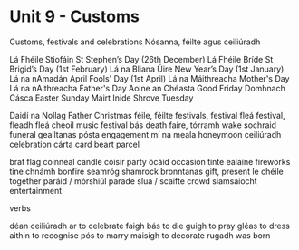 # Unit 9 - Customs


Customs, festivals and celebrations
Nósanna, féilte agus ceiliúradh

Lá Fhéile Stiofáin	St Stephen’s Day (26th December)
Lá Fhéile Bríde	St Brigid’s Day (1st February)
Lá na Bliana Úire	New Year’s Day (1st January)
Lá na nAmadán	April Fools' Day (1st April)
Lá na Máithreacha	Mother's Day
Lá na nAithreacha	Father's Day
Aoine an Chéasta	Good Friday
Domhnach Cásca	Easter Sunday
Máirt Inide	Shrove Tuesday


Daidí na Nollag	Father Christmas
féile, féilte	festivals, festival
fleá	festival, fleadh
fleá cheoil	music festival
bás	death
faire, tórramh	wake
sochraid	funeral
gealltanas pósta	engagement
mí na meala	honeymoon
ceiliúradh	celebration
cárta	card
beart	parcel


brat	flag
coinneal	candle
cóisir	party
ócáid	occasion
tinte ealaíne	fireworks
tine chnámh	bonfire
seamróg	shamrock
bronntanas	gift, present
le chéile	together
paráid / mórshiúl	parade
slua / scaifte	crowd
siamsaíocht	entertainment


verbs

déan ceiliúradh ar	to celebrate
faigh bás	to die
guigh	to pray
gléas	to dress
aithin	to recognise
pós	to marry
maisigh	to decorate
rugadh	was born
